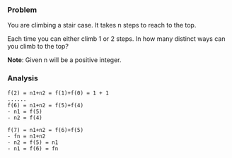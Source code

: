 ### Problem
You are climbing a stair case. It takes n steps to reach to the top.

Each time you can either climb 1 or 2 steps. In how many distinct ways can you climb to the top?

**Note**: Given n will be a positive integer.



### Analysis


```
f(2) = n1+n2 = f(1)+f(0) = 1 + 1
......
f(6) = n1+n2 = f(5)+f(4)
- n1 = f(5)
- n2 = f(4)

f(7) = n1+n2 = f(6)+f(5)
- fn = n1+n2
- n2 = f(5) = n1
- n1 = f(6) = fn
```
